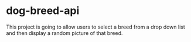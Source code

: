 # dog-breed-api
This project is going to allow users to select a breed from a drop down list and then display a random picture of that breed.
